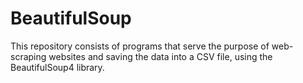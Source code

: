 # BeautifulSoup

This repository consists of programs that serve the purpose of web-scraping websites and saving the data into a CSV file, using the BeautifulSoup4 library.
